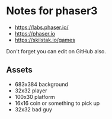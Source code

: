 # Notes for phaser3

* https://labs.phaser.io/
* https://phaser.io
* https://skilstak.io/games

Don't forget you can edit on GitHub also.

## Assets

* 683x384 background
* 32x32 player
* 100x30 platform
* 16x16 coin or something to pick up 
* 32x32 bad guy